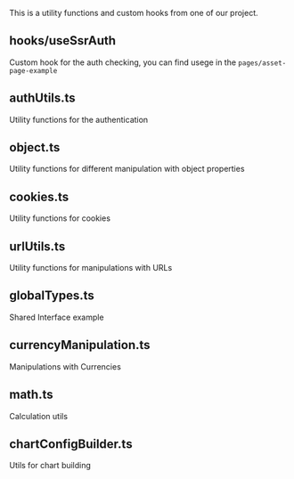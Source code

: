 This is a utility functions and custom hooks from one of our project.

## hooks/useSsrAuth
Custom hook for the auth checking, you can find usege in the `pages/asset-page-example`


## authUtils.ts
Utility functions for the authentication

## object.ts
Utility functions for different manipulation with object properties

## cookies.ts
Utility functions for cookies

## urlUtils.ts
Utility functions for manipulations with URLs

## globalTypes.ts
Shared Interface example

## currencyManipulation.ts
Manipulations with Currencies

## math.ts
Calculation utils

## chartConfigBuilder.ts
Utils for chart building
